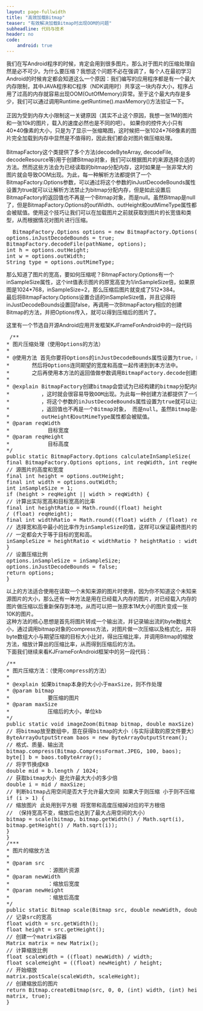 ```yaml
---
layout: page-fullwidth
title: "高效加载Bitmap"
teaser: "有效解决加载Bitmap时出现OOM的问题"
subheadline: 代码与技术
header: no
code: 
    android: true
---
```

<p>
我们在写Android程序的时候，肯定会用到很多图片。那么对于图片的压缩处理自然是必不可少。为什么要压缩？我想这个问题不必在强调了，每个人在最初学习Android的时候肯定都会知道这么一个原因：我们编写的应用程序都是有一个最大内存限制，其中JAVA程序和C程序（NDK调用时）共享这一块内存大小，程序占用了过高的内存就容易出现OOM(OutOfMemory)异常。至于这个最大内存是多少，我们可以通过调用Runtime.getRuntime().maxMemory()方法验证一下。<br/><br/>正因为受到内存大小限制这一关键原因（其实不止这个原因，我想一张1M的图片和一张10k的图片，载入的速度必然也是不同的吧）。 如果你的控件大小只有40*40像素的大小，只是为了显示一张缩略图，这时候把一张1024*768像素的图片完全加载到内存中显然是不值得的，因此我们都会对图片做压缩处理。<br/><br/>BitmapFactory这个类提供了多个方法(decodeByteArray, decodeFile, decodeResource等)用于创建Bitmap对象，我们可以根据图片的来源选择合适的方法。然而这些方法会为已经读取的bitmap分配内存，这时如果是一张非常大的图片就会导致OOM出现。为此，每一种解析方法都提供了一个BitmapFactory.Options参数，可以通过将这个参数的inJustDecodeBounds属性设置为true就可以让解析方法禁止为bitmap分配内存，但是如此设置后BitmapFactory的返回值也不再是一个Bitmap对象，而是null。虽然Bitmap是null了，但是BitmapFactory.Options的outWidth、outHeight和outMimeType属性都会被赋值。使用这个技巧让我们可以在加载图片之前就获取到图片的长宽值和类型，从而根据情况对图片进行压缩。<br/>
</p>
<pre class="brush:java;toolbar: true; auto-links: false;">  BitmapFactory.Options options = new BitmapFactory.Options();  
options.inJustDecodeBounds = true;  
BitmapFactory.decodeFile(pathName, options);
int h = options.outHeight;  
int w = options.outWidth;  
String type = options.outMimeType;</pre>
<p></p>
<p>
那么知道了图片的宽高，要如何压缩呢？BitmapFactory.Options有一个inSampleSize属性，这个int值表示图片的原宽高变为1/inSampleSize倍，如果原图是1024*768，inSampleSize=2，那么压缩后图片就变成了512*384。<br/>最后将BitmapFactory.Options设置合适的inSampleSize值，并且记得将inJustDecodeBounds设置回false，再调用一次BitmapFactory相应的创建Bitmap的方法，并把Options传入，就可以得到压缩后的图片了。
</p>
<p>
这里有一个节选自开源Android应用开发框架KJFrameForAndroid中的一段代码
</p>
<pre class="brush:java;toolbar: true; auto-links: false;"> /**
* 图片压缩处理（使用Options的方法）
* 
* @使用方法 首先你要将Options的inJustDecodeBounds属性设置为true，BitmapFactory.decode一次图片。
*       然后将Options连同期望的宽度和高度一起传递到到本方法中。
*       之后再使用本方法的返回值做参数调用BitmapFactory.decode创建图片。
* 
* @explain BitmapFactory创建bitmap会尝试为已经构建的bitmap分配内存
*          ，这时就会很容易导致OOM出现。为此每一种创建方法都提供了一个可选的Options参数
*          ，将这个参数的inJustDecodeBounds属性设置为true就可以让解析方法禁止为bitmap分配内存
*          ，返回值也不再是一个Bitmap对象， 而是null。虽然Bitmap是null了，但是Options的outWidth、
*          outHeight和outMimeType属性都会被赋值。
* @param reqWidth
*            目标宽度
* @param reqHeight
*            目标高度
*/
public static BitmapFactory.Options calculateInSampleSize(
final BitmapFactory.Options options, int reqWidth, int reqHeight) {
// 源图片的高度和宽度
final int height = options.outHeight;
final int width = options.outWidth;
int inSampleSize = 1;
if (height &gt; reqHeight || width &gt; reqWidth) {
// 计算出实际宽高和目标宽高的比率
final int heightRatio = Math.round((float) height
/ (float) reqHeight);
final int widthRatio = Math.round((float) width / (float) reqWidth);
// 选择宽和高中最小的比率作为inSampleSize的值，这样可以保证最终图片的宽和高
// 一定都会大于等于目标的宽和高。
inSampleSize = heightRatio &lt; widthRatio ? heightRatio : widthRatio;
}
// 设置压缩比例
options.inSampleSize = inSampleSize;
options.inJustDecodeBounds = false;
return options;
}</pre>
<p></p>
<p>
以上的方法适合使用在读取一个未知来源的图片时使用，因为你不知道这个未知来源图片的大小，那么还有一种方法是用在已经载入内存的图片，对已经载入内存的图片做压缩以后重新保存到本地，从而可以把一张原本1M大小的图片变成一张10K的图片。<br/>这种方法的核心思想是首先将图片转成一个输出流，并记录输出流的byte数组大小，通过调用bitmap对象的compress方法，对图片做一次压缩以及格式化，并将byte数组大小与期望压缩的目标大小比对，得出压缩比率，并调用Bitmap的缩放方法，缩放计算出的压缩比率，从而得到压缩后的方法。<br/>下面我们继续来看KJFrameForAndroid框架中的另一段代码：
</p>
<pre class="brush:java;toolbar: true; auto-links: false;">/**
* 图片压缩方法：（使用compress的方法）
* 
* @explain 如果bitmap本身的大小小于maxSize，则不作处理
* @param bitmap
*            要压缩的图片
* @param maxSize
*            压缩后的大小，单位kb
*/
public static void imageZoom(Bitmap bitmap, double maxSize) {
// 将bitmap放至数组中，意在获得bitmap的大小（与实际读取的原文件要大）
ByteArrayOutputStream baos = new ByteArrayOutputStream();
// 格式、质量、输出流
bitmap.compress(Bitmap.CompressFormat.JPEG, 100, baos);
byte[] b = baos.toByteArray();
// 将字节换成KB
double mid = b.length / 1024;
// 获取bitmap大小 是允许最大大小的多少倍
double i = mid / maxSize;
// 判断bitmap占用空间是否大于允许最大空间 如果大于则压缩 小于则不压缩
if (i &gt; 1) {
// 缩放图片 此处用到平方根 将宽带和高度压缩掉对应的平方根倍
// （保持宽高不变，缩放后也达到了最大占用空间的大小）
bitmap = scale(bitmap, bitmap.getWidth() / Math.sqrt(i),
bitmap.getHeight() / Math.sqrt(i));
}
}
/***
* 图片的缩放方法
* 
* @param src
*            ：源图片资源
* @param newWidth
*            ：缩放后宽度
* @param newHeight
*            ：缩放后高度
*/
public static Bitmap scale(Bitmap src, double newWidth, double newHeight) {
// 记录src的宽高
float width = src.getWidth();
float height = src.getHeight();
// 创建一个matrix容器
Matrix matrix = new Matrix();
// 计算缩放比例
float scaleWidth = ((float) newWidth) / width;
float scaleHeight = ((float) newHeight) / height;
// 开始缩放
matrix.postScale(scaleWidth, scaleHeight);
// 创建缩放后的图片
return Bitmap.createBitmap(src, 0, 0, (int) width, (int) height,
matrix, true);
}</pre>
<p></p>
<p>
<br/><br/>
</p>